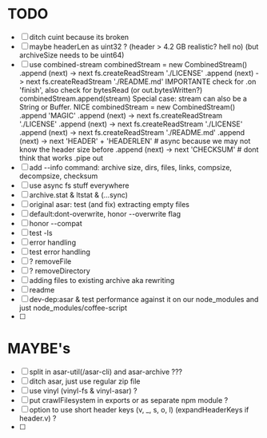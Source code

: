 
# TODO
- [ ] ditch cuint because its broken
- [ ] maybe headerLen as uint32 ? (header > 4.2 GB realistic? hell no) (but archiveSize needs to be uint64)
- [ ] use combined-stream
  combinedStream = new CombinedStream()
  .append (next) -> next fs.createReadStream './LICENSE'
  .append (next) -> next fs.createReadStream './README.md'
  IMPORTANTE check for .on 'finish', also check for bytesRead (or out.bytesWritten?)
  combinedStream.append(stream) Special case: stream can also be a String or Buffer. NICE
  combinedStream = new CombinedStream()
  .append 'MAGIC'
  .append (next) -> next fs.createReadStream './LICENSE'
  .append (next) -> next fs.createReadStream './LICENSE'
  .append (next) -> next fs.createReadStream './README.md'
  .append (next) -> next 'HEADER' + 'HEADERLEN' # async because we may not know the header size before
  .append (next) -> next 'CHECKSUM' # dont think that works
  .pipe out
- [ ] add --info command:
archive size, dirs, files, links, compsize, decompsize, checksum
- [ ] use async fs stuff everywhere
- [ ] archive.stat & ltstat & (...sync)
- [ ] original asar: test (and fix) extracting empty files
- [ ] default:dont-overwrite, honor --overwrite flag
- [ ] honor --compat
- [ ] test -ls
- [ ] error handling
- [ ] test error handling
- [ ] ? removeFile
- [ ] ? removeDirectory
- [ ] adding files to existing archive aka rewriting
- [ ] readme
- [ ] dev-dep:asar & test performance against it on our node_modules and just node_modules/coffee-script
- [ ] 

# MAYBE's
- [ ] split in asar-util(/asar-cli) and asar-archive ???
- [ ] ditch asar, just use regular zip file
- [ ] use vinyl (vinyl-fs & vinyl-asar) ?
- [ ] put crawlFilesystem in exports or as separate npm module ?
- [ ] option to use short header keys (v, _, s, o, l) (expandHeaderKeys if header.v) ?
- [ ] 
